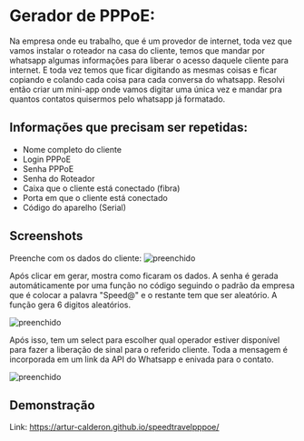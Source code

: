 
# Gerador de PPPoE:

Na empresa onde eu trabalho, que é um provedor de internet, toda vez que vamos instalar o roteador
na casa do cliente, temos que mandar por whatsapp algumas informações para liberar o acesso daquele cliente 
para internet.
E toda vez temos que ficar digitando as mesmas coisas e ficar copiando e colando cada coisa para cada conversa do whatsapp.
Resolvi então criar um mini-app onde vamos digitar uma única vez e mandar pra quantos contatos quisermos pelo whatsapp já formatado. 

## Informações que precisam ser repetidas:

- Nome completo do cliente
- Login PPPoE
- Senha PPPoE
- Senha do Roteador
- Caixa que o cliente está conectado (fibra)
- Porta em que o cliente está conectado
- Código do aparelho (Serial)



## Screenshots
Preenche com os dados do cliente:
![preenchido](https://i.imgur.com/4l6XxyZ.png)

Após clicar em gerar, mostra como ficaram os dados.
A senha é gerada automáticamente por uma função no código seguindo o padrão da empresa
que é colocar a palavra "Speed@" e o restante tem que ser aleatório. A função gera 6 digitos aleatórios.

![preenchido](https://i.imgur.com/HBXm4zO.png)

Após isso, tem um select para escolher qual operador estiver disponível para fazer a liberação de sinal para o referido cliente.
Toda a mensagem é incorporada em um link da API do Whatsapp e enivada para o contato.

![preenchido](https://i.imgur.com/IBeAXA8.png)

## Demonstração

Link: https://artur-calderon.github.io/speedtravelpppoe/

